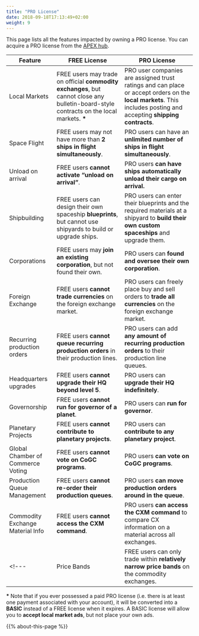 ```yaml
---
title: "PRO License"
date: 2018-09-18T17:13:49+02:00
weight: 9
---
```


This page lists all the features impacted by owning a PRO license. You can acquire a PRO license from the [APEX hub](https://prosperousuniverse.com/premium).

|Feature|FREE License|PRO License|
|---|---|---|
|Local Markets|FREE users may trade on official __commodity exchanges__, but cannot close any bulletin-board-style contracts on the local markets. __*__|PRO user companies are assigned trust ratings and can place or accept orders on the __local markets__. This includes posting and accepting __shipping contracts__.|
|Space Flight|FREE users may not have more than __2 ships in flight simultaneously__.|PRO users can have an __unlimited number of ships in flight simultaneously__.|
|Unload on arrival|FREE users __cannot activate “unload on arrival”__.|PRO users __can have ships automatically unload their cargo on arrival.__|
|Shipbuilding|FREE users can design their own spaceship __blueprints__, but cannot use shipyards to build or upgrade ships.|PRO users can enter their blueprints and the required materials at a shipyard to __build their own custom spaceships__ and upgrade them.|
|Corporations|FREE users may __join an existing corporation__, but not found their own.|PRO users can __found and oversee their own corporation__.|
|Foreign Exchange|FREE users __cannot trade currencies__ on the foreign exchange market.|PRO users can freely place buy and sell orders to __trade all currencies__ on the foreign exchange market.|
|Recurring production orders|FREE users __cannot queue recurring production orders__ in their production lines.|PRO users can add __any amount of recurring production orders__ to their production line queues.|
|Headquarters upgrades|FREE users __cannot upgrade their HQ beyond level 5__.|PRO users can __upgrade their HQ indefinitely__.|
|Governorship|FREE users __cannot run for governor of a planet__.|PRO users can __run for governor__.|
|Planetary Projects|FREE users __cannot contribute to planetary projects__.|PRO users can __contribute to any planetary project__.|
|Global Chamber of Commerce Voting|FREE users __cannot vote on CoGC programs__.|PRO users __can vote on CoGC programs__.|
|Production Queue Management|FREE users __cannot re-order their production queues__.|PRO users __can move production orders around in the queue__.|
|Commodity Exchange Material Info|FREE users __cannot access the CXM command__.|PRO users __can access the CXM command__ to compare CX information on a material across all exchanges.|
<!---|Price Bands|FREE users can only trade within __relatively narrow price bands__ on the commodity exchanges.|PRO user companies are assigned trust ratings and can therefore trade __without any price bands__ on the commodity exchanges.|-->

__*__ Note that if you ever possessed a paid PRO license (i.e. there is at least one payment associated with your account), it will be converted into a **BASIC** instead of a FREE license when it expires. A BASIC license will allow you to **accept local market ads**, but not place your own ads.

{{% about-this-page %}}